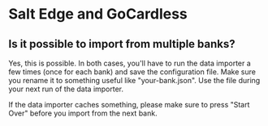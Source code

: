 # Salt Edge and GoCardless

## Is it possible to import from multiple banks?

Yes, this is possible. In both cases, you'll have to run the data importer a few times (once for each bank) and save the configuration file. Make sure you rename it to something useful like "your-bank.json". Use the file during your next run of the data importer.

If the data importer caches something, please make sure to press "Start Over" before you import from the next bank.
